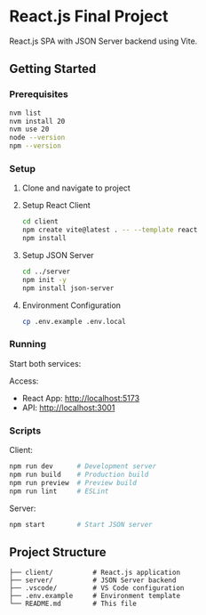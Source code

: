 # React.js Final Project

React.js SPA with JSON Server backend using Vite.

## Getting Started

### Prerequisites

```bash
nvm list
nvm install 20
nvm use 20
node --version
npm --version
```

### Setup

1. Clone and navigate to project
2. Setup React Client

   ```bash
   cd client
   npm create vite@latest . -- --template react
   npm install
   ```

3. Setup JSON Server

   ```bash
   cd ../server
   npm init -y
   npm install json-server
   ```

4. Environment Configuration

   ```bash
   cp .env.example .env.local
   ```

### Running

Start both services:

Access:

- React App: <http://localhost:5173>
- API: <http://localhost:3001>

### Scripts

Client:

```bash
npm run dev      # Development server
npm run build    # Production build
npm run preview  # Preview build
npm run lint     # ESLint
```

Server:

```bash
npm start        # Start JSON server
```

## Project Structure

```text
├── client/          # React.js application
├── server/          # JSON Server backend
├── .vscode/         # VS Code configuration
├── .env.example     # Environment template
└── README.md        # This file
```
